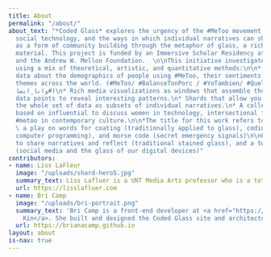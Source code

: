 ```yaml
---
title: About
permalink: "/about/"
about_text: "*Coded Glass* explores the urgency of the #MeToo movement, the role of
  social technology, and the ways in which individual narratives can shape the web
  as a form of community building through the metaphor of glass, a rich art historical
  material. This project is funded by an Immersive Scholar Residency at the Hunt Library,
  and the Andrew W. Mellon Foundation.  \n\nThis initiative investigates #MeToo data
  using a mix of theoretical, artistic, and quantitative methods:\n\n* We share our
  data about the demographics of people using #MeToo, their sentiments and common
  themes across the world. (#MeToo/ #BalanceTonPorc / #YoTambien/ #QuellaVoltaChe/
  ‏وانا_ايضا#)\n* Rich media visualizations as windows that assemble thousands of
  data points to reveal interesting patterns.\n* Shards that allow you to navigate
  the whole set of data as subsets of individual narratives.\n* A collection of interviews
  based on influential to discuss women in technology, intersectional feminism, and
  #metoo in contemporary culture.\n\n*The title for this work refers to:*\n\nCoded:
  \ a play on words for coating (traditionally applied to glass), coding (creative
  computer programming), and morse code (secret emergency signals)\n\nGlass: a space
  to share narratives and reflect (traditional stained glass), and a two-way mirror
  (social media and the glass of our digital devices)"
contributors:
- name: Liss LaFleur
  image: "/uploads/shard-hero5.jpg"
  summary_text: Liss Lafluer is a UNT Media Arts professor who is a total badass.
  url: https://lisslafluer.com
- name: Bri Camp
  image: "/uploads/bri-portrait.png"
  summary_text: 'Bri Camp is a front-end developer at <a href="https://fictivekin.com">Fictive
    Kin</a>. She built and designed the Coded Glass site and architecture. '
  url: https://brianacamp.github.io
layout: about
is-nav: true
---
```

